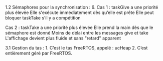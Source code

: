 
1.2 Sémaphores pour la synchronisation :
6.
Cas 1 : 
taskGive a une priorité plus élevée
Elle s'exécute immédiatement dès qu’elle est prête
Elle peut bloquer taskTake s’il y a compétition
      
Cas 2 : 
taskTake a une priorité plus élevée
Elle prend la main dès que le sémaphore est donné
Moins de délai entre les messages give et take
L'affichage devient plus fluide et sans "retard" apparent

3.1 Gestion du tas :
1.
C’est le tas FreeRTOS, appelé : ucHeap
2.
C’est entièrement géré par FreeRTOS.
